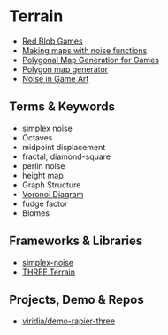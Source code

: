 Terrain
=======

* [Red Blob Games](https://www.redblobgames.com/)
* [Making maps with noise functions](https://www.redblobgames.com/maps/terrain-from-noise/)
* [Polygonal Map Generation for Games](http://www-cs-students.stanford.edu/~amitp/game-programming/polygon-map-generation/)
* [Polygon map generator](https://www.redblobgames.com/maps/mapgen2/)
* [Noise in Game Art](https://simblob.blogspot.com/2009/06/noise-in-game-art.html)


Terms & Keywords
----------------

* simplex noise
* Octaves
* midpoint displacement
* fractal, diamond-square
* perlin noise
* height map
* Graph Structure
* [Voronoi Diagram](https://en.wikipedia.org/wiki/Voronoi_diagram)
* fudge factor
* Biomes


Frameworks & Libraries
----------------------

* [simplex-noise](https://www.npmjs.com/package/simplex-noise)
* [THREE.Terrain](https://github.com/IceCreamYou/THREE.Terrain)


Projects, Demo & Repos
----------------------

* [viridia/demo-rapier-three](https://github.com/viridia/demo-rapier-three)